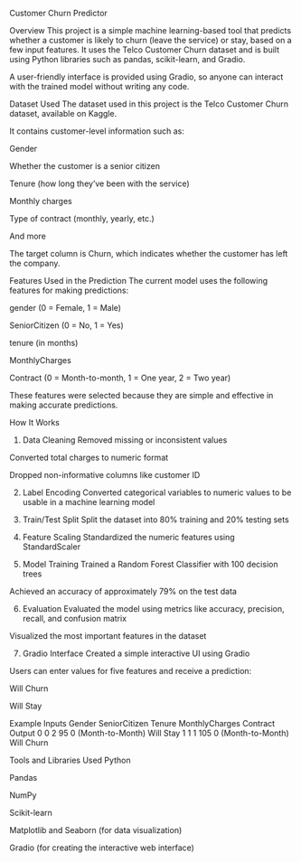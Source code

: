 Customer Churn Predictor

Overview
This project is a simple machine learning-based tool that predicts whether a customer is likely to churn (leave the service) or stay, based on a few input features. It uses the Telco Customer Churn dataset and is built using Python libraries such as pandas, scikit-learn, and Gradio.

A user-friendly interface is provided using Gradio, so anyone can interact with the trained model without writing any code.

Dataset Used
The dataset used in this project is the Telco Customer Churn dataset, available on Kaggle.

It contains customer-level information such as:

Gender

Whether the customer is a senior citizen

Tenure (how long they’ve been with the service)

Monthly charges

Type of contract (monthly, yearly, etc.)

And more

The target column is Churn, which indicates whether the customer has left the company.

Features Used in the Prediction
The current model uses the following features for making predictions:

gender (0 = Female, 1 = Male)

SeniorCitizen (0 = No, 1 = Yes)

tenure (in months)

MonthlyCharges

Contract (0 = Month-to-month, 1 = One year, 2 = Two year)

These features were selected because they are simple and effective in making accurate predictions.

How It Works
1. Data Cleaning
Removed missing or inconsistent values

Converted total charges to numeric format

Dropped non-informative columns like customer ID

2. Label Encoding
Converted categorical variables to numeric values to be usable in a machine learning model

3. Train/Test Split
Split the dataset into 80% training and 20% testing sets

4. Feature Scaling
Standardized the numeric features using StandardScaler

5. Model Training
Trained a Random Forest Classifier with 100 decision trees

Achieved an accuracy of approximately 79% on the test data

6. Evaluation
Evaluated the model using metrics like accuracy, precision, recall, and confusion matrix

Visualized the most important features in the dataset

7. Gradio Interface
Created a simple interactive UI using Gradio

Users can enter values for five features and receive a prediction:

Will Churn

Will Stay

Example Inputs
Gender	SeniorCitizen	Tenure	MonthlyCharges	Contract	Output
0	0	2	95	0 (Month-to-Month)	Will Stay
1	1	1	105	0 (Month-to-Month)	Will Churn

Tools and Libraries Used
Python

Pandas

NumPy

Scikit-learn

Matplotlib and Seaborn (for data visualization)

Gradio (for creating the interactive web interface)
